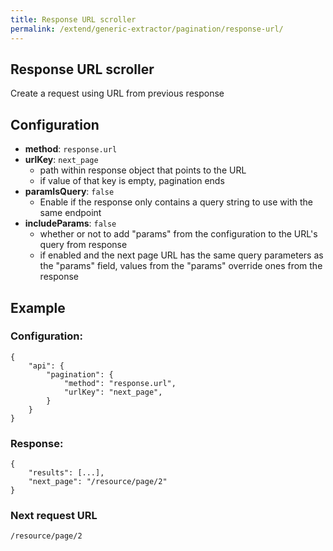 ```yaml
---
title: Response URL scroller
permalink: /extend/generic-extractor/pagination/response-url/
---
```


## Response URL scroller
Create a request using URL from previous response

## Configuration

- **method**: `response.url`
- **urlKey**: `next_page`
    - path within response object that points to the URL
    - if value of that key is empty, pagination ends
- **paramIsQuery**: `false`
    - Enable if the response only contains a query string to use with the same endpoint
- **includeParams**: `false`
    - whether or not to add "params" from the configuration to the URL's query from response
    - if enabled and the next page URL has the same query parameters as the "params" field, values from the "params" override ones from the response

## Example

### Configuration:

    {
        "api": {
            "pagination": {
                "method": "response.url",
                "urlKey": "next_page",
            }
        }
    }

### Response:

    {
        "results": [...],
        "next_page": "/resource/page/2"
    }

### Next request URL

    /resource/page/2

